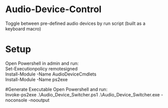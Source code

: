 # Audio-Device-Control
Toggle between pre-defined audio devices by run script (built as a keyboard macro)

# Setup
Open Powershell in admin and run:  
Set-Executionpolicy remotesigned  
Install-Module -Name AudioDeviceCmdlets  
Install-Module -Name ps2exe  

#Generate Executable
Open Powershell and run:  
Invoke-ps2exe .\Audio_Device_Switcher.ps1 .\Audio_Device_Switcher.exe -noconsole -nooutput  
